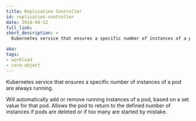 ```yaml
---
title: Replication Controller
id: replication-controller
date: 2018-04-12
full_link:
short_description: >
  Kubernetes service that ensures a specific number of instances of a pod are always running.

aka:
tags:
- workload
- core-object
---
```

 Kubernetes service that ensures a specific number of instances of a pod are always running.

<!--more-->

Will automatically add or remove running instances of a pod, based on a set value for that pod. Allows the pod to return to the defined number of instances if pods are deleted or if too many are started by mistake.